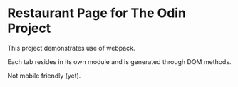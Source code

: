 # Restaurant Page for The Odin Project

This project demonstrates use of webpack. 

Each tab resides in its own module and is generated through DOM methods.

Not mobile friendly (yet).

